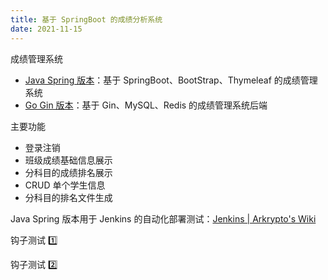 ```yaml
---
title: 基于 SpringBoot 的成绩分析系统
date: 2021-11-15
---
```


成绩管理系统

- [Java Spring 版本](https://github.com/northboat/Grade-Management/blob/main/backend-java/README.md)：基于 SpringBoot、BootStrap、Thymeleaf 的成绩管理系统
- [Go Gin 版本](https://github.com/northboat/Grade-Management/blob/main/backend-go/README.md)：基于 Gin、MySQL、Redis 的成绩管理系统后端

主要功能

- 登录注销
- 班级成绩基础信息展示
- 分科目的成绩排名展示
- CRUD 单个学生信息
- 分科目的排名文件生成

Java Spring 版本用于 Jenkins 的自动化部署测试：[Jenkins | Arkrypto's Wiki](https://arkrypto.github.io/pages/ceab3a/)

钩子测试 1️⃣

钩子测试 2️⃣
